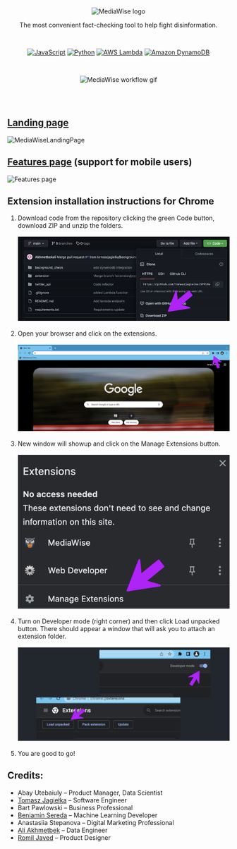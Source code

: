 <br>
<p align="center">
  <img src="https://user-images.githubusercontent.com/54605544/213916524-6f112536-339c-4f65-8b59-fc8f83af3999.png" height="165" alt="MediaWise logo"></h1>
</p>

<p align="center">
  The most convenient fact-checking tool to help fight disinformation.
</p>
<br>

<p align="center">
  <a href="https://www.javascript.com/"><img src="https://img.shields.io/badge/%20-JavaScript-8B8000?logo=javascript&logoColor=white" alt="JavaScript"></a>
  <a href="https://www.python.org/"><img src="https://img.shields.io/badge/%20-Python-%233776AB?logo=python&logoColor=white" alt="Python"></a>
  <a href="https://aws.amazon.com/lambda/"><img src="https://img.shields.io/badge/%20-AWS Lambda-%238B4000?logo=awslambda&logoColor=whitesmoke" alt="AWS Lambda"></a>
  <a href="https://aws.amazon.com/dynamodb/"><img src="https://img.shields.io/badge/%20-Amazon DynamoDB-%234053D6?logo=amazondynamodb&logoColor=whitesmoke" alt="Amazon DynamoDB"></a>
</p>
<br>

<p align="center">
  <img src="https://user-images.githubusercontent.com/54605544/213916175-423471e7-d553-418c-b418-1f10ce80910c.gif" alt="MediaWise workflow gif">
</p>
<br><br>

## [Landing page](https://mediawiseai.bubbleapps.io/version-test)
![MediaWiseLandingPage](https://user-images.githubusercontent.com/54605544/213921342-2d88356a-5a23-44ea-b7fe-ae5613d44f99.png)

## [Features page](https://user-images.githubusercontent.com/54605544/213920416-0ef85170-1caa-4d81-83b6-e232ce164b96.png) (support for mobile users)
![Features page](https://user-images.githubusercontent.com/54605544/213921105-98fb0cd9-7d20-4fda-bcbb-a53a15e6e58a.png)

## Extension installation instructions for Chrome
1. Download code from the repository clicking the green Code button, download ZIP and unzip the folders.
<br/><br/>
![First step](/images/zero.png)
<br/><br/>
2. Open your browser and click on the extensions.
<br/><br/>
![Second step](/images/first.png)
<br/><br/>
3. New window will showup and click on the Manage Extensions button.
<br/><br/>
![Third step](/images/second.png)
<br/><br/>
4. Turn on Developer mode (right corner) and then click Load unpacked button.
There should appear a window that will ask you to attach an extension folder.
<br/><br/>
![Fourth step](/images/third.png)
<br/><br/>
5. You are good to go!

## Credits:
* Abay Utebaiuly – Product Manager, Data Scientist
* [Tomasz Jagiełka](https://github.com/tomaszjagielka) – Software Engineer
* Bart Pawlowski – Business Professional
* [Beniamin Sereda](https://github.com/ujo142) – Machine Learning Developer
* Anastasiia Stepanova – Digital Marketing Professional
* [Ali Akhmetbek](https://github.com/Akhmetbekali) – Data Engineer
* [Romil Javed](https://github.com/romiljaved) – Product Designer
